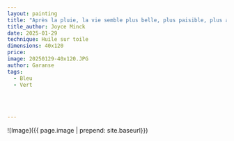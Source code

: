 ```yaml
---
layout: painting
title: "Après la pluie, la vie semble plus belle, plus paisible, plus authentique. Un nouveau soleil fait son apparition dévoilant un parterre de fleurs fraîchement arrosées. Faut-il encore pouvoir sortir et apercevoir cet éclat de vie." 
title_author: Joyce Minck          
date: 2025-01-29
technique: Huile sur toile
dimensions: 40x120
price: 
image: 20250129-40x120.JPG
author: Garanse
tags:
  - Bleu
  - Vert
 
  
  
  
---
```

![Image]({{ page.image | prepend: site.baseurl}})

